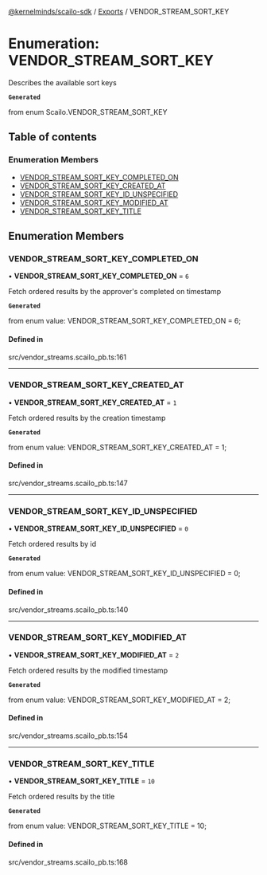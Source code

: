 [@kernelminds/scailo-sdk](../README.md) / [Exports](../modules.md) / VENDOR\_STREAM\_SORT\_KEY

# Enumeration: VENDOR\_STREAM\_SORT\_KEY

Describes the available sort keys

**`Generated`**

from enum Scailo.VENDOR_STREAM_SORT_KEY

## Table of contents

### Enumeration Members

- [VENDOR\_STREAM\_SORT\_KEY\_COMPLETED\_ON](VENDOR_STREAM_SORT_KEY.md#vendor_stream_sort_key_completed_on)
- [VENDOR\_STREAM\_SORT\_KEY\_CREATED\_AT](VENDOR_STREAM_SORT_KEY.md#vendor_stream_sort_key_created_at)
- [VENDOR\_STREAM\_SORT\_KEY\_ID\_UNSPECIFIED](VENDOR_STREAM_SORT_KEY.md#vendor_stream_sort_key_id_unspecified)
- [VENDOR\_STREAM\_SORT\_KEY\_MODIFIED\_AT](VENDOR_STREAM_SORT_KEY.md#vendor_stream_sort_key_modified_at)
- [VENDOR\_STREAM\_SORT\_KEY\_TITLE](VENDOR_STREAM_SORT_KEY.md#vendor_stream_sort_key_title)

## Enumeration Members

### VENDOR\_STREAM\_SORT\_KEY\_COMPLETED\_ON

• **VENDOR\_STREAM\_SORT\_KEY\_COMPLETED\_ON** = ``6``

Fetch ordered results by the approver's completed on timestamp

**`Generated`**

from enum value: VENDOR_STREAM_SORT_KEY_COMPLETED_ON = 6;

#### Defined in

src/vendor_streams.scailo_pb.ts:161

___

### VENDOR\_STREAM\_SORT\_KEY\_CREATED\_AT

• **VENDOR\_STREAM\_SORT\_KEY\_CREATED\_AT** = ``1``

Fetch ordered results by the creation timestamp

**`Generated`**

from enum value: VENDOR_STREAM_SORT_KEY_CREATED_AT = 1;

#### Defined in

src/vendor_streams.scailo_pb.ts:147

___

### VENDOR\_STREAM\_SORT\_KEY\_ID\_UNSPECIFIED

• **VENDOR\_STREAM\_SORT\_KEY\_ID\_UNSPECIFIED** = ``0``

Fetch ordered results by id

**`Generated`**

from enum value: VENDOR_STREAM_SORT_KEY_ID_UNSPECIFIED = 0;

#### Defined in

src/vendor_streams.scailo_pb.ts:140

___

### VENDOR\_STREAM\_SORT\_KEY\_MODIFIED\_AT

• **VENDOR\_STREAM\_SORT\_KEY\_MODIFIED\_AT** = ``2``

Fetch ordered results by the modified timestamp

**`Generated`**

from enum value: VENDOR_STREAM_SORT_KEY_MODIFIED_AT = 2;

#### Defined in

src/vendor_streams.scailo_pb.ts:154

___

### VENDOR\_STREAM\_SORT\_KEY\_TITLE

• **VENDOR\_STREAM\_SORT\_KEY\_TITLE** = ``10``

Fetch ordered results by the title

**`Generated`**

from enum value: VENDOR_STREAM_SORT_KEY_TITLE = 10;

#### Defined in

src/vendor_streams.scailo_pb.ts:168
